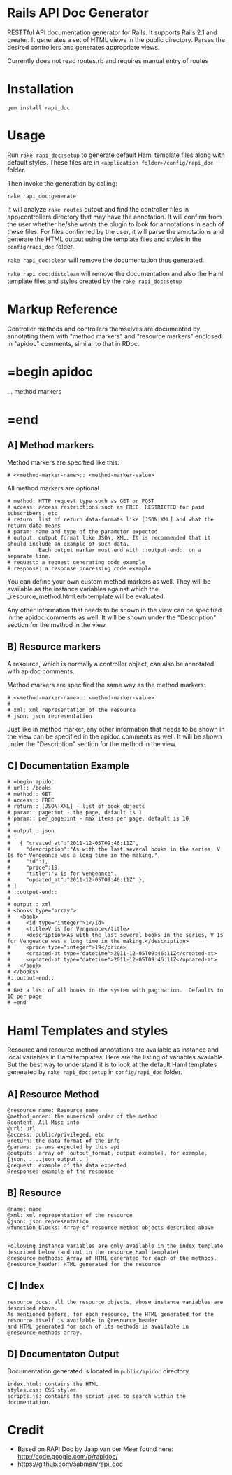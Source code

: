 Rails API Doc Generator
=======================

RESTTful API documentation generator for Rails. It supports Rails 2.1 and greater. It generates a set of HTML views in the public directory. Parses the desired controllers and generates appropriate views.

Currently does not read routes.rb and requires manual entry of routes

Installation
============

`gem install rapi_doc`

Usage
=====

Run `rake rapi_doc:setup` to generate default Haml template files along with default styles.
These files are in `<application folder>/config/rapi_doc` folder. 

Then invoke the generation by calling:

`rake rapi_doc:generate`

It will analyze `rake routes` output and find the controller files in app/controllers directory that may have the annotation.
It will confirm from the user whether he/she wants the plugin to look for annotations in each of these files.
For files confirmed by the user, it will parse the annotations and generate the HTML output using the template files and styles
in the `config/rapi_doc` folder.

`rake rapi_doc:clean`
will remove the documentation thus generated.

`rake rapi_doc:distclean`
will remove the documentation and also the Haml template files and styles created by the `rake rapi_doc:setup`


Markup Reference
================

Controller methods and controllers themselves are documented by annotating them with "method markers" and
"resource markers" enclosed in "apidoc" comments, similar to that in RDoc.

  # =begin apidoc
  ... method markers
  # =end

A] Method markers
-----------------

Method markers are specified like this:

    # <<method-marker-name>:: <method-marker-value>

All method markers are optional.

    # method: HTTP request type such as GET or POST
    # access: access restrictions such as FREE, RESTRICTED for paid subscribers, etc
    # return: list of return data-formats like [JSON|XML] and what the return data means
    # param: name and type of the parameter expected
    # output: output format like JSON, XML. It is recommended that it should include an example of such data.
    #         Each output marker must end with ::output-end:: on a separate line.
    # request: a request generating code example
    # response: a response processing code example

You can define your own custom method markers as well.
They will be available as the instance variables against which the _resource_method.html.erb template
will be evaluated.

Any other information that needs to be shown in the view can be specified in the apidoc comments as well.
It will be shown under the "Description" section for the method in the view.


B] Resource markers
-------------------

A resource, which is normally a controller object, can also be annotated with apidoc comments. 

Method markers are specified the same way as the method markers:

    # <<method-marker-name>:: <method-marker-value>
    # 
    # xml: xml representation of the resource
    # json: json representation

Just like in method marker, any other information that needs to be shown in the view can be specified in the apidoc comments as well.
It will be shown under the "Description" section for the method in the view.


C] Documentation Example
---------------------

    # =begin apidoc
    # url:: /books
    # method:: GET
    # access:: FREE
    # return:: [JSON|XML] - list of book objects
    # param:: page:int - the page, default is 1
    # param:: per_page:int - max items per page, default is 10
    #
    # output:: json
    # [
    #   { "created_at":"2011-12-05T09:46:11Z",
    #     "description":"As with the last several books in the series, V Is for Vengeance was a long time in the making.",
    #     "id":1,
    #     "price":19,
    #     "title":"V is for Vengeance",
    #     "updated_at":"2011-12-05T09:46:11Z" },
    # ]
    # ::output-end::
    #
    # output:: xml
    # <books type="array">
    #   <book>
    #     <id type="integer">1</id>
    #     <title>V is for Vengeance</title>
    #     <description>As with the last several books in the series, V Is for Vengeance was a long time in the making.</description>
    #     <price type="integer">19</price>
    #     <created-at type="datetime">2011-12-05T09:46:11Z</created-at>
    #     <updated-at type="datetime">2011-12-05T09:46:11Z</updated-at>
    #   </book>
    # </books>
    #::output-end::
    #
    # Get a list of all books in the system with pagination.  Defaults to 10 per page
    # =end



Haml Templates and styles
=========================

Resource and resource method annotations are available as instance and local variables in Haml templates.
Here are the listing of variables available. But the best way to understand it is to look at the default 
Haml templates generated by `rake rapi_doc:setup` in `config/rapi_doc` folder.


A] Resource Method
------------------

    @resource_name: Resource name
    @method_order: the numerical order of the method
    @content: All Misc info
    @url: url
    @access: public/privileged, etc
    @return: the data format of the info
    @params: params expected by this api
    @outputs: array of [output_format, output example], for example, [json, ....json output.. ]
    @request: example of the data expected
    @response: example of the response


B] Resource
-----------

    @name: name
    @xml: xml representation of the resource
    @json: json representation
    @function_blocks: Array of resource method objects described above


    Following instance variables are only available in the index template described below (and not in the resource Haml template)
    @resource_methods: Array of HTML generated for each of the methods. 
    @resource_header: HTML generated for the resource


C] Index
--------

    resource_docs: all the resource objects, whose instance variables are described above.
    As mentioned before, for each resource, the HTML generated for the resource itself is available in @resource_header
    and HTML generated for each of its methods is available in @resource_methods array. 



D] Documentaton Output
----------------------

Documentation generated is located in `public/apidoc` directory.

    index.html: contains the HTML 
    styles.css: CSS styles
    scripts.js: contains the script used to search within the documentation.


Credit
======

* Based on RAPI Doc by Jaap van der Meer found here: http://code.google.com/p/rapidoc/
* https://github.com/sabman/rapi_doc
